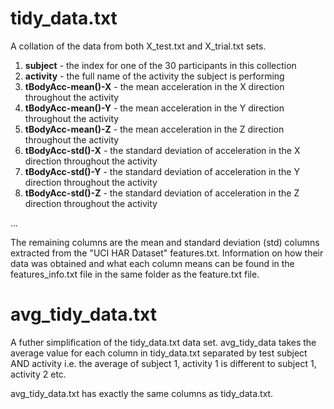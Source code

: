 # tidy_data.txt
A collation of the data from both X_test.txt and X_trial.txt sets. 
1.    **subject**    - the index for one of the 30 participants in this collection
2.    **activity**    - the full name of the activity the subject is performing
3.    **tBodyAcc-mean()-X**    - the mean acceleration in the X direction throughout the activity
4.    **tBodyAcc-mean()-Y**    - the mean acceleration in the Y direction throughout the activity
5.    **tBodyAcc-mean()-Z**    - the mean acceleration in the Z direction throughout the activity
6.    **tBodyAcc-std()-X**    - the standard deviation of acceleration in the X direction throughout the activity
7.    **tBodyAcc-std()-Y**    - the standard deviation of acceleration in the Y direction throughout the activity
8.    **tBodyAcc-std()-Z**    - the standard deviation of acceleration in the Z direction throughout the activity

...

The remaining columns are the mean and standard deviation (std) columns extracted from the "UCI HAR Dataset" features.txt.
Information on how their data was obtained and what each column means can be found in the features_info.txt file in the same folder as
the feature.txt file.

# avg_tidy_data.txt
A futher simplification of the tidy_data.txt data set. avg_tidy_data takes the average value for each column in tidy_data.txt separated by test subject AND activity i.e. the average of subject 1, activity 1 is different to subject 1, activity 2 etc.

avg_tidy_data.txt has exactly the same columns as tidy_data.txt.
